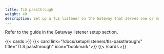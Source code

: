 ```yaml
---
title: TLS passthrough
weight: 40
description: Set up a TLS listener on the Gateway that serves one or more hosts and passes TLS traffic through to a destination.
---
```


Refer to the guide in the Gateway listener setup section.

{{< cards >}}
  {{< card link="/docs/setup/listeners/tls-passthrough/" title="TLS passthrough" icon="bookmark">}}
{{< /cards >}}



